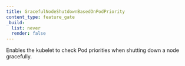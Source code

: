 ```yaml
---
title: GracefulNodeShutdownBasedOnPodPriority
content_type: feature_gate
_build:
  list: never
  render: false
---
```

Enables the kubelet to check Pod priorities
when shutting down a node gracefully.
